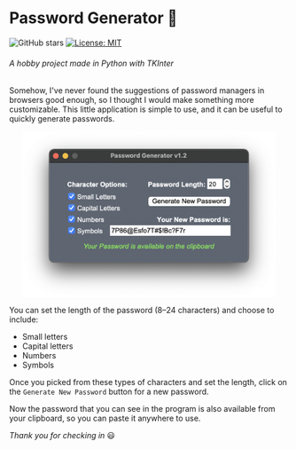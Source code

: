 # Password Generator 🔐
![GitHub stars](https://img.shields.io/github/stars/AttilaNagyDev/blackjack)
[![License: MIT](https://img.shields.io/badge/License-MIT-green.svg)](LICENSE)
###### A hobby project made in Python with TKInter

Somehow, I've never found the suggestions of password managers in browsers good enough,
so I thought I would make something more customizable.
This little application is simple to use, and it can be useful to quickly generate passwords.

<img src="app_screenshot.png" alt="App Screenshot" height="300" style="align:center; display:block; margin:auto; ">

You can set the length of the password (8–24 characters) and choose to include:
+ Small letters
+ Capital letters
+ Numbers
+ Symbols

Once you picked from these types of characters and set the length, 
click on the `Generate New Password` button for a new password.

Now the password that you can see in the program is also available from your clipboard,
so you can paste it anywhere to use.

*Thank you for checking in* 😃